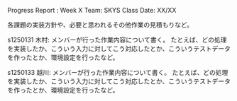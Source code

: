 Progress Report : Week X
Team: SKYS
Class Date: XX/XX

各課題の実装方針や、必要と思われるその他作業の見積もりなど。


s1250131 木村:
メンバーが行った作業内容について書く。
たとえば、どの処理を実装したか、こういう入力に対してこう対応したとか、こういうテストデータを作ったとか、環境設定を行ったなど。


s1250133 越川:
メンバーが行った作業内容について書く。
たとえば、どの処理を実装したか、こういう入力に対してこう対応したとか、こういうテストデータを作ったとか、環境設定を行ったなど。
